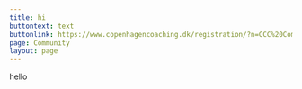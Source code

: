 ```yaml
---
title: hi
buttontext: text
buttonlink: https://www.copenhagencoaching.dk/registration/?n=CCC%20Community
page: Community
layout: page
---
```


hello